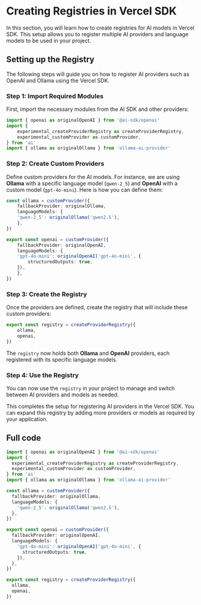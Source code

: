 # Creating Registries in Vercel SDK

In this section, you will learn how to create registries for AI models in Vercel SDK. This setup allows you to register multiple AI providers and language models to be used in your project.

## Setting up the Registry

The following steps will guide you on how to register AI providers such as OpenAI and Ollama using the Vercel SDK.

### Step 1: Import Required Modules

First, import the necessary modules from the AI SDK and other providers:

```ts
import { openai as originalOpenAI } from '@ai-sdk/openai'
import {
    experimental_createProviderRegistry as createProviderRegistry,
    experimental_customProvider as customProvider,
} from 'ai'
import { ollama as originalOllama } from 'ollama-ai-provider'
```

### Step 2: Create Custom Providers

Define custom providers for the AI models. For instance, we are using **Ollama** with a specific language model (`qwen-2_5`) and **OpenAI** with a custom model (`gpt-4o-mini`). Here is how you can define them:

```ts
const ollama = customProvider({
    fallbackProvider: originalOllama,
    languageModels: {
    'qwen-2_5': originalOllama('qwen2.5'),
    },
})

export const openai = customProvider({
    fallbackProvider: originalOpenAI,
    languageModels: {
    'gpt-4o-mini': originalOpenAI('gpt-4o-mini', {
        structuredOutputs: true,
    }),
    },
})
```

### Step 3: Create the Registry

Once the providers are defined, create the registry that will include these custom providers:

```ts
export const registry = createProviderRegistry({
    ollama,
    openai,
})
```

The `registry` now holds both **Ollama** and **OpenAI** providers, each registered with its specific language models.

### Step 4: Use the Registry

You can now use the `registry` in your project to manage and switch between AI providers and models as needed.

This completes the setup for registering AI providers in the Vercel SDK. You can expand this registry by adding more providers or models as required by your application.

## Full code

```ts title="src/setup-registry.ts"
import { openai as originalOpenAI } from '@ai-sdk/openai'
import {
  experimental_createProviderRegistry as createProviderRegistry,
  experimental_customProvider as customProvider,
} from 'ai'
import { ollama as originalOllama } from 'ollama-ai-provider'

const ollama = customProvider({
  fallbackProvider: originalOllama,
  languageModels: {
    'qwen-2_5': originalOllama('qwen2.5'),
  },
})

export const openai = customProvider({
  fallbackProvider: originalOpenAI,
  languageModels: {
    'gpt-4o-mini': originalOpenAI('gpt-4o-mini', {
      structuredOutputs: true,
    }),
  },
})

export const registry = createProviderRegistry({
  ollama,
  openai,
})
```